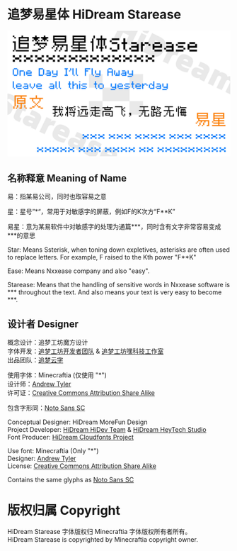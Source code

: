 # 追梦易星体 HiDream Starease
![HiDream Starease Preview](https://raw.githubusercontent.com/Cloudfonts/Starease/main/preview/preview.jpg "HiDream Starease Preview")
## 名称释意 Meaning of Name

易：指某易公司，同时也取容易之意

星：星号”\*“，常用于对敏感字的屏蔽，例如F的K次方“F\*\*K”

易星：意为某易软件中对敏感字的处理为通篇\*\*\*，同时含有文字非常容易变成\*\*\*的意思

Star: Means Ssterisk, when toning down expletives, asterisks are often used to replace letters. For example, F raised to the Kth power "F\*\*K"

Ease: Means Nxxease company and also "easy".

Starease: Means that the handling of sensitive words in Nxxease software is \*\*\* throughout the text. And also means your text is very easy to become \*\*\*.

## 设计者 Designer
概念设计：追梦工坊魔方设计\
字体开发：[追梦工坊开发者团队](https://www.hidream.it) & [追梦工坊嘿科技工作室](https://www.heytech.cn)\
出品团队：[追梦云字](https://fonts.hidream.it)

使用字体：Minecraftia (仅使用 "\*")\
设计师：[Andrew Tyler](http://www.andrewtyler.net)\
许可证：[Creative Commons Attribution Share Alike](http://creativecommons.org/licenses/by-sa/3.0/)

包含字形同：[Noto Sans SC](https://fonts.google.com/noto/specimen/Noto+Sans+SC)

Conceptual Designer: HiDream MoreFun Design\
Project Developer: [HiDream HiDev Team](https://www.hidream.it) & [HiDream HeyTech Studio](https://www.heytech.cn)\
Font Producer: [HiDream Cloudfonts Project](https://fonts.hidream.it)

Use font: Minecraftia (Only "\*")\
Designer: [Andrew Tyler](http://www.andrewtyler.net)\
License: [Creative Commons Attribution Share Alike](http://creativecommons.org/licenses/by-sa/3.0/)

Contains the same glyphs as [Noto Sans SC](https://fonts.google.com/noto/specimen/Noto+Sans+SC)

# 版权归属 Copyright
HiDream Starease 字体版权归 Minecraftia 字体版权所有者所有。\
HiDream Starease is copyrighted by Minecraftia copyright owner.
